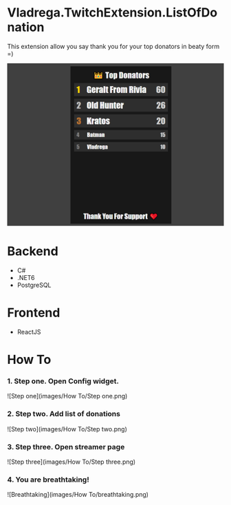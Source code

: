 # Vladrega.TwitchExtension.ListOfDonation
 
This extension allow you say thank you for your top donators in beaty form =)

![Extension View Example](images/extension-screen.png)

# Backend
- C#
- .NET6
- PostgreSQL

# Frontend
- ReactJS

# How To

### 1. Step one. Open Config widget.
![Step one](images/How To/Step one.png)

### 2. Step two. Add list of donations
![Step two](images/How To/Step two.png)

### 3. Step three. Open streamer page
![Step three](images/How To/Step three.png)

### 4. You are breathtaking!
![Breathtaking](images/How To/breathtaking.png)

